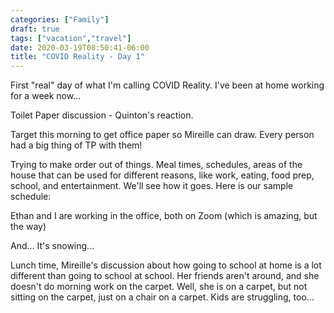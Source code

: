```yaml
---
categories: ["Family"]
draft: true
tags: ["vacation","travel"]
date: 2020-03-19T08:50:41-06:00
title: "COVID Reality - Day 1"
---
```


First "real" day of what I'm calling COVID Reality. I've been at home working for a week now...

Toilet Paper discussion - Quinton's reaction.

Target this morning to get office paper so Mireille can draw. Every person had a big thing of TP with them!

Trying to make order out of things. Meal times, schedules, areas of the house that can be used for different reasons, like work, eating, food prep, school, and entertainment. We'll see how it goes. Here is our sample schedule:

Ethan and I are working in the office, both on Zoom (which is amazing, but the way)

And... It's snowing...

Lunch time, Mireille's discussion about how going to school at home is a lot different than going to school at school. Her friends aren't around, and she doesn't do morning work on the carpet. Well, she is on a carpet, but not sitting on the carpet, just on a chair on a carpet. Kids are struggling, too...
